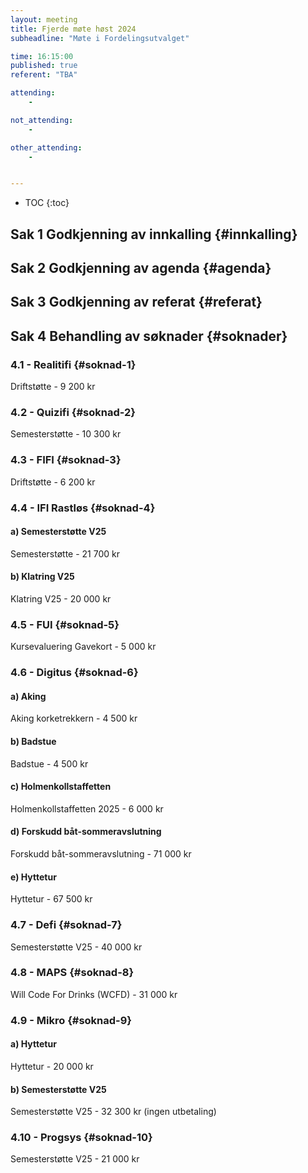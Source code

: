 ```yaml
---
layout: meeting
title: Fjerde møte høst 2024
subheadline: "Møte i Fordelingsutvalget"

time: 16:15:00
published: true
referent: "TBA"

attending:
    - 

not_attending:
    -

other_attending:
    -


---
```


* TOC
{:toc}


## Sak 1 Godkjenning av innkalling {#innkalling}


## Sak 2 Godkjenning av agenda {#agenda}


## Sak 3 Godkjenning av referat {#referat}


## Sak 4 Behandling av søknader {#soknader}


### 4.1 -  Realitifi {#soknad-1}

Driftstøtte - 9 200 kr

### 4.2 -  Quizifi {#soknad-2}

Semesterstøtte - 10 300 kr

### 4.3 -  FIFI {#soknad-3}

Driftstøtte - 6 200 kr

### 4.4 -  IFI Rastløs {#soknad-4}

#### a) Semesterstøtte V25

Semesterstøtte - 21 700 kr

#### b) Klatring V25

Klatring V25 - 20 000 kr

### 4.5 -  FUI {#soknad-5}

Kursevaluering Gavekort - 5 000 kr

### 4.6 -  Digitus {#soknad-6}

#### a) Aking

Aking korketrekkern - 4 500 kr

#### b) Badstue

Badstue - 4 500 kr

#### c) Holmenkollstaffetten

Holmenkollstaffetten 2025 - 6 000 kr

#### d) Forskudd båt-sommeravslutning

Forskudd båt-sommeravslutning  - 71 000 kr

#### e) Hyttetur

Hyttetur - 67 500 kr

### 4.7 -  Defi {#soknad-7}

Semesterstøtte V25 - 40 000 kr

### 4.8 -  MAPS {#soknad-8}

Will Code For Drinks (WCFD) - 31 000 kr

### 4.9 -  Mikro {#soknad-9}

#### a) Hyttetur

Hyttetur - 20 000 kr

#### b) Semesterstøtte V25

Semesterstøtte V25 - 32 300 kr (ingen utbetaling)

### 4.10 - Progsys {#soknad-10}

Semesterstøtte V25 - 21 000 kr

